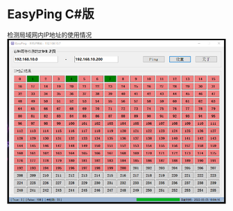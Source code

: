 # EasyPing C#版
检测局域网内IP地址的使用情况
![](https://github.com/ordinary-student/EasyPing-CSharp/blob/main/test/easyping.png)
